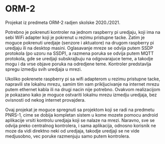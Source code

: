 # ORM-2

Projekat iz predmeta ORM-2 radjen skolske 2020./2021.

Potrebno je pokrenuti kontroler na jednom raspberry pi uredjaju, koji ima na sebi WiFi adapter koji je pokrenut u rezimu pristupne tacke. Zatim je moguce pokrenuti uredjaje (senzore i aktuatore) na
drugom raspberry pi uredjaju ili na desktop masini. Oglasavanje mreze se odvija putem SSDP protokola (po uzoru na SSDP), a razmena poruka se odvija putem MQTT protokola, gde 
se uredjaji subskrajbuju na odgovarajuce teme, a takodje mogu i da vrse objave poruka na odredjene teme. Kontroler predstavlja spregu izmedju svih uredjaja u mrezi. 

Ukoliko pokrenete raspberry pi sa wifi adapterom u rezimu pristupne tacke, napravili ste lokalnu mrezu, samim tim vam prikljucivanje na internet mrezu putem ethernet kabla ili na 
drugi nacin nije potrebno. Ovakvom realizacijom je pokazano kako je moguce ostvariti lokalnu mrezu izmedju uredjaja, bez ovisnosti od nekog internet provajdera.

Ovaj projekat je moguce spregnuti sa projektom koji se radi na predmetu PNRS-1, cime se dobija kompletan sistem u kome mozete pomocu android aplikacije vrsiti kontrolu uredjaja
koji se nalaze na mrezi. Naravno, sve se odvija preko centralnog kontrolera, i sama aplikacija, odnosno korisnik ne moze da vidi direktno neki od uredjaja, takodje uredjaji se ne 
vide medjusobno, vec poruke razmenjuju samo putem kontrolera. 

